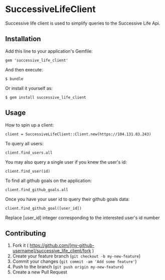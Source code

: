# SuccessiveLifeClient

Successive life client is used to simplify queries to the Successive Life Api.

## Installation

Add this line to your application's Gemfile:

    gem 'successive_life_client'

And then execute:

    $ bundle

Or install it yourself as:

    $ gem install successive_life_client

## Usage

How to spin up a client:
```
client = SuccessiveLifeClient::Client.new(https://104.131.83.243)
```

To query all users:
```
client.find_users.all
```

You may also query a single user if you knew the user's id:
```
client.find_user(id)
```

To find all github goals on the application:
```
client.find_github_goals.all
```

Once you have your user id to query their github goals data:
```
client.find_github_goal([user_id])
```
Replace [user_id] integer corresponding to the interested user's id number



## Contributing

1. Fork it ( https://github.com/[my-github-username]/successive_life_client/fork )
2. Create your feature branch (`git checkout -b my-new-feature`)
3. Commit your changes (`git commit -am 'Add some feature'`)
4. Push to the branch (`git push origin my-new-feature`)
5. Create a new Pull Request
